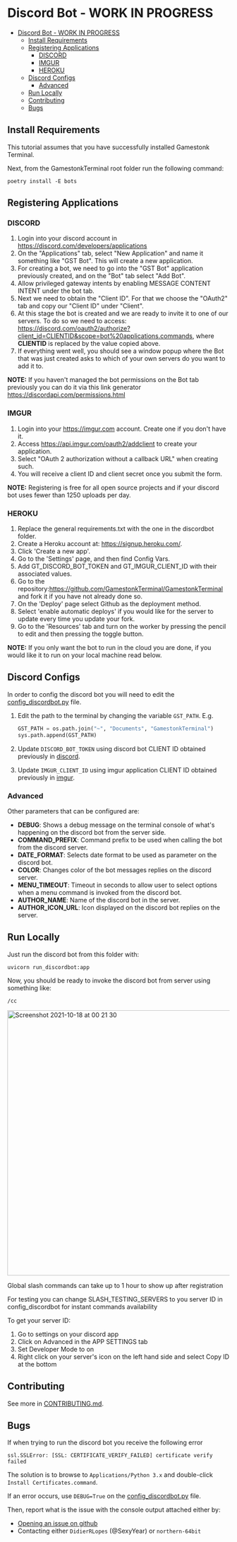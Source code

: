 # Discord Bot - WORK IN PROGRESS

- [Discord Bot - WORK IN PROGRESS](#discord-bot---work-in-progress)
  - [Install Requirements](#install-requirements)
  - [Registering Applications](#registering-applications)
    - [DISCORD](#discord)
    - [IMGUR](#imgur)
    - [HEROKU](#heroku)
  - [Discord Configs](#discord-configs)
    - [Advanced](#advanced)
  - [Run Locally](#run-locally)
  - [Contributing](#contributing)
  - [Bugs](#bugs)

## Install Requirements

This tutorial assumes that you have successfully installed Gamestonk Terminal.

Next, from the GamestonkTerminal root folder run the following command:

```text
poetry install -E bots
```

## Registering Applications

### DISCORD

1. Login into your discord account in <https://discord.com/developers/applications>
2. On the "Applications" tab, select "New Application" and name it something like "GST Bot". This will create a new application.
3. For creating a bot, we need to go into the "GST Bot" application previously created, and on the "Bot" tab select
   "Add Bot".
4. Allow privileged gateway intents by enabling MESSAGE CONTENT INTENT under the bot tab.
5. Next we need to obtain the "Client ID". For that we choose the "OAuth2" tab and copy our "Client ID" under "Client".
6. At this stage the bot is created and we are ready to invite it to one of our servers. To do so we need to access:
<https://discord.com/oauth2/authorize?client_id=CLIENTID&scope=bot%20applications.commands>, where **CLIENTID** is replaced by the value copied above.
7. If everything went well, you should see a window popup where the Bot that was just created asks to which of your own
   servers do you want to add it to.

**NOTE:** If you haven't managed the bot permissions on the Bot tab previously you can do it via this link generator
<https://discordapi.com/permissions.html>

### IMGUR

1. Login into your <https://imgur.com> account. Create one if you don't have it.
2. Access <https://api.imgur.com/oauth2/addclient> to create your application.
3. Select "OAuth 2 authorization without a callback URL" when creating such.
4. You will receive a client ID and client secret once you submit the form.

**NOTE:** Registering is free for all open source projects and if your discord bot uses fewer than 1250 uploads per day.

### HEROKU

1. Replace the general requirements.txt with the one in the discordbot folder.
2. Create a Heroku account at: <https://signup.heroku.com/>.
3. Click 'Create a new app'.
4. Go to the 'Settings' page, and then find Config Vars.
5. Add GT_DISCORD_BOT_TOKEN and GT_IMGUR_CLIENT_ID with their associated values.
6. Go to the repository:<https://github.com/GamestonkTerminal/GamestonkTerminal> and fork it if you have not already
   done so.
7. On the 'Deploy' page select Github as the deployment method.
8. Select 'enable automatic deploys' if you would like for the server to update every time you update your fork.
9. Go to the 'Resources' tab and turn on the worker by pressing the pencil to edit and then pressing the toggle button.

**NOTE:** If you only want the bot to run in the cloud you are done, if you would like it to run on your local machine
read below.

## Discord Configs

In order to config the discord bot you will need to edit the
[config_discordbot.py](config_discordbot.py) file.

1. Edit the path to the terminal by changing the variable `GST_PATH`. E.g.

   ```python
   GST_PATH = os.path.join("~", "Documents", "GamestonkTerminal")
   sys.path.append(GST_PATH)
   ```

2. Update `DISCORD_BOT_TOKEN` using discord bot CLIENT ID obtained previously in [discord](#discord).

3. Update `IMGUR_CLIENT_ID` using imgur application CLIENT ID obtained previously in [imgur](#imgur).

### Advanced

Other parameters that can be configured are:

- **DEBUG**: Shows a debug message on the terminal console of what's happening on the discord bot from the server side.
- **COMMAND_PREFIX**: Command prefix to be used when calling the bot from the discord server.
- **DATE_FORMAT**: Selects date format to be used as parameter on the discord bot.
- **COLOR**: Changes color of the bot messages replies on the discord server.
- **MENU_TIMEOUT**: Timeout in seconds to allow user to select options when a menu command is invoked from the discord bot.
- **AUTHOR_NAME**: Name of the discord bot in the server.
- **AUTHOR_ICON_URL**: Icon displayed on the discord bot replies on the server.

## Run Locally

Just run the discord bot from this folder with:

```text
uvicorn run_discordbot:app
```

Now, you should be ready to invoke the discord bot from server using something like:

```text
/cc
```

<img width="600" alt="Screenshot 2021-10-18 at 00 21 30" src="https://user-images.githubusercontent.com/61340027/152454075-bdf50245-c978-44b3-9abc-64e5e4254326.png">

Global slash commands can take up to 1 hour to show up after registration

For testing you can change SLASH_TESTING_SERVERS to you server ID in config_discordbot for instant commands availability

To get your server ID:

1. Go to settings on your discord app
2. Click on Advanced in the APP SETTINGS tab
3. Set Developer Mode to on
4. Right click on your server's icon on the left hand side and select Copy ID at the bottom

## Contributing

See more in [CONTRIBUTING.md](CONTRIBUTING.md).

## Bugs

If when trying to run the discord bot you receive the following error

```text
ssl.SSLError: [SSL: CERTIFICATE_VERIFY_FAILED] certificate verify failed
```

The solution is to browse to `Applications/Python 3.x` and double-click `Install Certificates.command`.

If an error occurs, use `DEBUG=True` on the [config_discordbot.py](config_discordbot.py) file.

Then, report what is the issue with the console output attached either by:

- [Opening an issue on github](https://github.com/GamestonkTerminal/GamestonkTerminal/issues/new/choose)
- Contacting either `DidierRLopes` (@SexyYear) or `northern-64bit`

